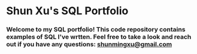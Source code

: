 # **Shun Xu's SQL Portfolio**

### Welcome to my SQL portfolio! This code repository contains examples of SQL I've wrtten. Feel free to take a look and reach out if you have any questions: shunmingxu@gmail.com 
